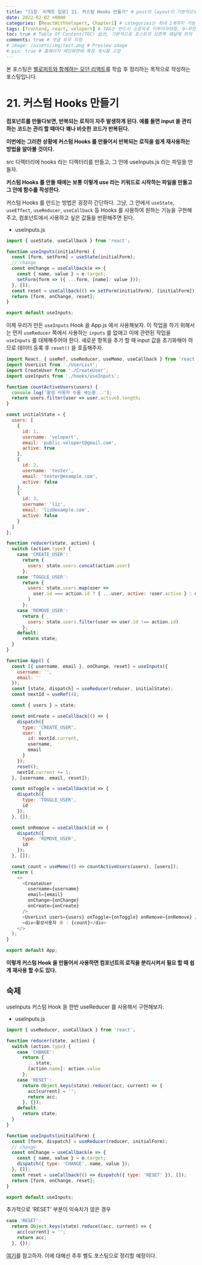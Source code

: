 ```yaml
---
title: "[1장. 리액트 입문] 21. 커스텀 Hooks 만들기" # post의 layout이 기본적으로 post로 설정되어있어서 Front Matter에 따로 layout변수를 만들어 주지 않아도 됨
date: 2022-02-02 +0800
categories: [ReactWithVelopert, Chapter1] # categories는 최대 2개까지 가능
tags: [frontend, react, velopert] # TAG는 반드시 소문자로 이루어져야함, 0~무한개까지 지정 가능
toc: true # Table Of Content(TOC) 옵션, 기본적으로 포스트의 오른쪽 패널에 위치
comments: true # 댓글 유무 지정
# image: /assets/img/test.png # Preview image
# pin: true # 홈페이지 메인화면에 특정 게시물 고정
---
```


본 포스팅은 [벨로퍼트와 함께하는 모던 리액트](https://react.vlpt.us/)를 학습 후 정리하는 목적으로 작성하는 포스팅입니다.

# 21. 커스텀 Hooks 만들기
<b>컴포넌트를 만들다보면, 반복되는 로직이 자주 발생하게 된다. 예를 들면 input 을 관리하는 코드는 관리 할 때마다 꽤나 비슷한 코드가 반복된다.</b>

<b>이번에는 그러한 상황에 커스텀 Hooks 를 만들어서 반복되는 로직을 쉽게 재사용하는 방법을 알아볼 것이다.</b>

src 디렉터리에 hooks 라는 디렉터리를 만들고, 그 안에 useInputs.js 라는 파일을 만들자.

<b>커스텀 Hooks 를 만들 때에는 보통 이렇게 use 라는 키워드로 시작하는 파일을 만들고 그 안에 함수를 작성한다.</b>

커스텀 Hooks 를 만드는 방법은 굉장히 간단하다. 그냥, 그 안에서 `useState`, `useEffect`, `useReducer`, `useCallback` 등 Hooks 를 사용하여 원하는 기능을 구현해주고, 컴포넌트에서 사용하고 싶은 값들을 반환해주면 된다.

- useInputs.js

```javascript
import { useState, useCallback } from 'react';

function useInputs(initialForm) {
  const [form, setForm] = useState(initialForm);
  // change
  const onChange = useCallback(e => {
    const { name, value } = e.target;
    setForm(form => ({ ...form, [name]: value }));
  }, []);
  const reset = useCallback(() => setForm(initialForm), [initialForm]);
  return [form, onChange, reset];
}

export default useInputs;
```

이제 우리가 만든 `useInputs` Hook 을 App.js 에서 사용해보자. 이 작업을 하기 위해서는 먼저 `useReducer` 쪽에서 사용하는 `inputs` 를 없애고 이에 관련된 작업을 `useInputs` 를 대체해주어야 한다. 새로운 항목을 추가 할 때 input 값을 초기화해야 하므로 데이터 등록 후 `reset()` 을 호출해주자.

```javascript
import React, { useRef, useReducer, useMemo, useCallback } from 'react';
import UserList from './UserList';
import CreateUser from './CreateUser';
import useInputs from './hooks/useInputs';

function countActiveUsers(users) {
  console.log('활성 사용자 수를 세는중...');
  return users.filter(user => user.active).length;
}

const initialState = {
  users: [
    {
      id: 1,
      username: 'velopert',
      email: 'public.velopert@gmail.com',
      active: true
    },
    {
      id: 2,
      username: 'tester',
      email: 'tester@example.com',
      active: false
    },
    {
      id: 3,
      username: 'liz',
      email: 'liz@example.com',
      active: false
    }
  ]
};

function reducer(state, action) {
  switch (action.type) {
    case 'CREATE_USER':
      return {
        users: state.users.concat(action.user)
      };
    case 'TOGGLE_USER':
      return {
        users: state.users.map(user =>
          user.id === action.id ? { ...user, active: !user.active } : user
        )
      };
    case 'REMOVE_USER':
      return {
        users: state.users.filter(user => user.id !== action.id)
      };
    default:
      return state;
  }
}

function App() {
  const [{ username, email }, onChange, reset] = useInputs({
    username: '',
    email: ''
  });
  const [state, dispatch] = useReducer(reducer, initialState);
  const nextId = useRef(4);

  const { users } = state;

  const onCreate = useCallback(() => {
    dispatch({
      type: 'CREATE_USER',
      user: {
        id: nextId.current,
        username,
        email
      }
    });
    reset();
    nextId.current += 1;
  }, [username, email, reset]);

  const onToggle = useCallback(id => {
    dispatch({
      type: 'TOGGLE_USER',
      id
    });
  }, []);

  const onRemove = useCallback(id => {
    dispatch({
      type: 'REMOVE_USER',
      id
    });
  }, []);

  const count = useMemo(() => countActiveUsers(users), [users]);
  return (
    <>
      <CreateUser
        username={username}
        email={email}
        onChange={onChange}
        onCreate={onCreate}
      />
      <UserList users={users} onToggle={onToggle} onRemove={onRemove} />
      <div>활성사용자 수 : {count}</div>
    </>
  );
}

export default App;
```

<b>이렇게 커스텀 Hook 을 만들어서 사용하면 컴포넌트의 로직을 분리시켜서 필요 할 때 쉽게 재사용 할 수도 있다.</b>

## 숙제
useInputs 커스텀 Hook 을 한번 useReducer 를 사용해서 구현해보자.

- useInputs.js

```javascript
import { useReducer, useCallback } from 'react';

function reducer(state, action) {
  switch (action.type) {
    case 'CHANGE':
      return {
        ...state,
        [action.name]: action.value
      };
    case 'RESET':
      return Object.keys(state).reduce((acc, current) => {
        acc[current] = '';
        return acc;
      }, {});
    default:
      return state;
  }
}

function useInputs(initialForm) {
  const [form, dispatch] = useReducer(reducer, initialForm);
  // change
  const onChange = useCallback(e => {
    const { name, value } = e.target;
    dispatch({ type: 'CHANGE', name, value });
  }, []);
  const reset = useCallback(() => dispatch({ type: 'RESET' }), []);
  return [form, onChange, reset];
}

export default useInputs;
```

추가적으로 'RESET' 부분이 익숙치가 않은 경우

```javascript
case 'RESET':
  return Object.keys(state).reduce((acc, current) => {
    acc[current] = '';
    return acc;
  }, {});
```

 [여기](https://velog.io/@johnque/Javascript-reduce)를 참고하자. 이에 대해선 추후 별도 포스팅으로 정리할 예정이다.







